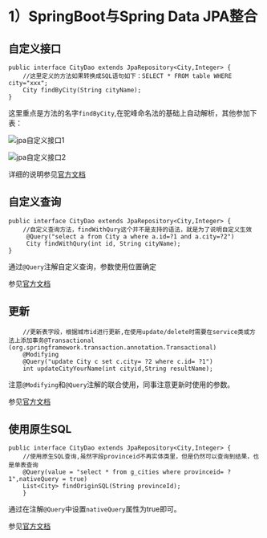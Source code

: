 # 1）SpringBoot与Spring Data JPA整合

## 自定义接口

```
public interface CityDao extends JpaRepository<City,Integer> {
    //这里定义的方法如果转换成SQL语句如下：SELECT * FROM table WHERE city="xxx";
    City findByCity(String cityName);
}
```

这里重点是方法的名字`findByCity`,在驼峰命名法的基础上自动解析，其他参加下表：

![jpa自定义接口1](https://img-blog.csdn.net/20180605094935545?watermark/2/text/aHR0cHM6Ly9ibG9nLmNzZG4ubmV0L0xIUzE5OTQwMjAz/font/5a6L5L2T/fontsize/400/fill/I0JBQkFCMA==/dissolve/70)

![jpa自定义接口2](https://img-blog.csdn.net/20180605094949426?watermark/2/text/aHR0cHM6Ly9ibG9nLmNzZG4ubmV0L0xIUzE5OTQwMjAz/font/5a6L5L2T/fontsize/400/fill/I0JBQkFCMA==/dissolve/70)

详细的说明参见[官方文档](https://docs.spring.io/spring-data/jpa/docs/2.2.5.RELEASE/reference/html/#jpa.repositories)



## 自定义查询

```
public interface CityDao extends JpaRepository<City,Integer> {
    //自定义查询方法，findWithQury这个并不是支持的语法，就是为了说明自定义生效
     @Query("select a from City a where a.id=?1 and a.city=?2")
     City findWithQury(int id, String cityName);
}
```

通过`@Query`注解自定义查询，参数使用位置确定

参见[官方文档](https://docs.spring.io/spring-data/jpa/docs/2.2.5.RELEASE/reference/html/#jpa.query-methods.at-query)

## 更新

```
    //更新表字段，根据城市id进行更新,在使用update/delete时需要在service类或方法上添加事务@Transactional (org.springframework.transaction.annotation.Transactional)
    @Modifying
    @Query("update City c set c.city= ?2 where c.id= ?1")
    int updateCityYourName(int cityid,String resultName);
```

注意`@Modifying`和`@Query`注解的联合使用，同事注意更新时使用的参数。

参见[官方文档](https://docs.spring.io/spring-data/jpa/docs/2.2.5.RELEASE/reference/html/#jpa.modifying-queries)

## 使用原生SQL

```
public interface CityDao extends JpaRepository<City,Integer> {
	//使用原生SQL查询,虽然字段provinceid不再实体类里，但是仍然可以查询到结果，也是单表查询
    @Query(value = "select * from g_cities where provinceid= ?1",nativeQuery = true)
    List<City> findOriginSQL(String provinceId);
    }
```

通过在注解`@Query`中设置`nativeQuery`属性为true即可。

参见[官方文档](https://docs.spring.io/spring-data/jpa/docs/2.2.5.RELEASE/reference/html/#jpa.query-methods.at-query)



